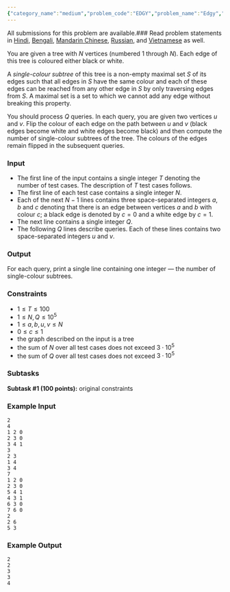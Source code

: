 ```yaml
---
{"category_name":"medium","problem_code":"EDGY","problem_name":"Edgy","languages_supported":{"0":"C","1":"CPP14","2":"JAVA","3":"PYTH","4":"PYTH 3.6","5":"PYPY","6":"CS2","7":"PAS fpc","8":"PAS gpc","9":"RUBY","10":"PHP","11":"GO","12":"NODEJS","13":"HASK","14":"rust","15":"SCALA","16":"swift","17":"D","18":"PERL","19":"FORT","20":"WSPC","21":"ADA","22":"CAML","23":"ICK","24":"BF","25":"ASM","26":"CLPS","27":"PRLG","28":"ICON","29":"SCM qobi","30":"PIKE","31":"ST","32":"NICE","33":"LUA","34":"BASH","35":"NEM","36":"LISP sbcl","37":"LISP clisp","38":"SCM guile","39":"JS","40":"ERL","41":"TCL","42":"kotlin","43":"PERL6","44":"TEXT","45":"SCM chicken","46":"PYP3","47":"CLOJ","48":"R","49":"COB","50":"FS"},"max_timelimit":5,"source_sizelimit":50000,"problem_author":"watcher","problem_tester":null,"date_added":"27-03-2019","tags":{"0":"april19","1":"coloring","2":"hard","3":"heavy","4":"segment","5":"tree","6":"watcher"},"editorial_url":"https://discuss.codechef.com/problems/EDGY","time":{"view_start_date":1555320602,"submit_start_date":1555320602,"visible_start_date":1555320602,"end_date":1735669800},"is_direct_submittable":false,"layout":"problem"}
---
```

<span class="solution-visible-txt">All submissions for this problem are available.</span>### Read problem statements in [Hindi](http://www.codechef.com/download/translated/APRIL19/hindi/EDGY.pdf), [Bengali](http://www.codechef.com/download/translated/APRIL19/bengali/EDGY.pdf), [Mandarin Chinese](http://www.codechef.com/download/translated/APRIL19/mandarin/EDGY.pdf), [Russian](http://www.codechef.com/download/translated/APRIL19/russian/EDGY.pdf), and [Vietnamese](http://www.codechef.com/download/translated/APRIL19/vietnamese/EDGY.pdf) as well.

You are given a tree with $N$ vertices (numbered $1$ through $N$). Each edge of this tree is coloured either black or white.

A *single-colour subtree* of this tree is a non-empty maximal set $S$ of its edges such that all edges in $S$ have the same colour and each of these edges can be reached from any other edge in $S$ by only traversing edges from $S$. A maximal set is a set to which we cannot add any edge without breaking this property.

You should process $Q$ queries. In each query, you are given two vertices $u$ and $v$. Flip the colour of each edge on the path between $u$ and $v$ (black edges become white and white edges become black) and then compute the number of single-colour subtrees of the tree. The colours of the edges remain flipped in the subsequent queries.

### Input
- The first line of the input contains a single integer $T$ denoting the number of test cases. The description of $T$ test cases follows.
- The first line of each test case contains a single integer $N$.
- Each of the next $N-1$ lines contains three space-separated integers $a$, $b$ and $c$ denoting that there is an edge between vertices $a$ and $b$ with colour $c$; a black edge is denoted by $c = 0$ and a white edge by $c = 1$.
- The next line contains a single integer $Q$.
- The following $Q$ lines describe queries. Each of these lines contains two space-separated integers $u$ and $v$.

### Output
For each query, print a single line containing one integer — the number of single-colour subtrees.

### Constraints 
- $1 \le T \le 100$
- $1 \le N, Q \le 10^5$
- $1 \le a, b, u, v \le N$
- $0 \le c \le 1$
- the graph described on the input is a tree
- the sum of $N$ over all test cases does not exceed $3 \cdot 10^5$
- the sum of $Q$ over all test cases does not exceed $3 \cdot 10^5$

### Subtasks
**Subtask #1 (100 points):** original constraints

### Example Input
```
2
4
1 2 0
2 3 0
3 4 1
3
2 3
1 4
3 4
7
1 2 0
2 3 0
5 4 1
4 3 1
6 3 0
7 6 0
2
2 6
5 3
```

### Example Output
```
2
2
3
3
4
```
